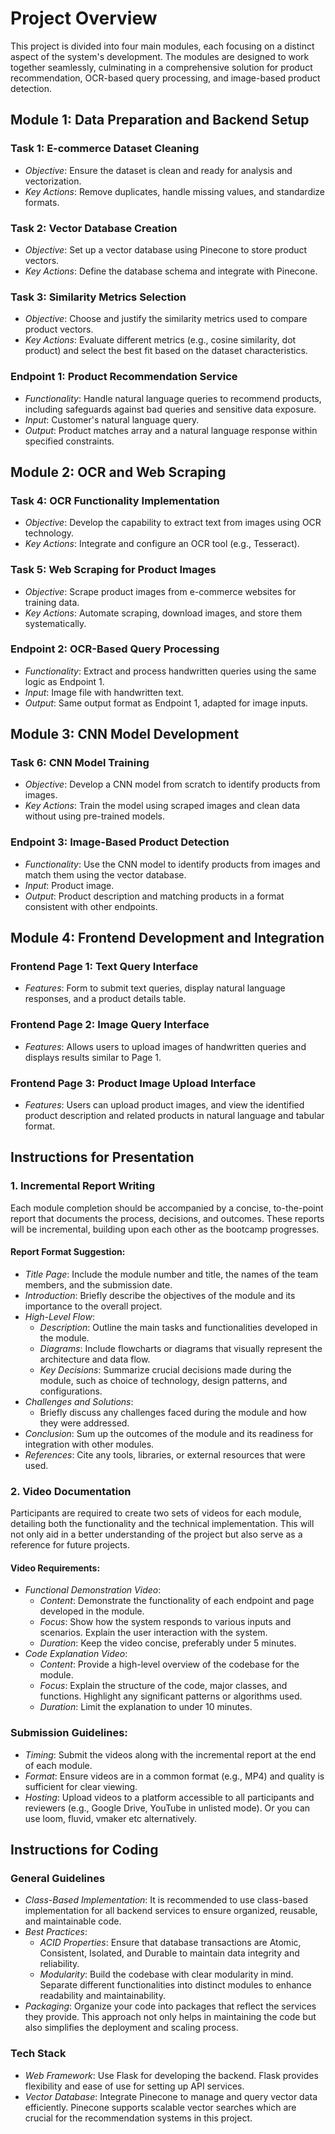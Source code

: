 # Project Overview

This project is divided into four main modules, each focusing on a distinct aspect of the system's development. The modules are designed to work together seamlessly, culminating in a comprehensive solution for product recommendation, OCR-based query processing, and image-based product detection.

## Module 1: Data Preparation and Backend Setup

### Task 1: E-commerce Dataset Cleaning
- *Objective*: Ensure the dataset is clean and ready for analysis and vectorization.
- *Key Actions*: Remove duplicates, handle missing values, and standardize formats.

### Task 2: Vector Database Creation
- *Objective*: Set up a vector database using Pinecone to store product vectors.
- *Key Actions*: Define the database schema and integrate with Pinecone.

### Task 3: Similarity Metrics Selection
- *Objective*: Choose and justify the similarity metrics used to compare product vectors.
- *Key Actions*: Evaluate different metrics (e.g., cosine similarity, dot product) and select the best fit based on the dataset characteristics.

### Endpoint 1: Product Recommendation Service
- *Functionality*: Handle natural language queries to recommend products, including safeguards against bad queries and sensitive data exposure.
- *Input*: Customer's natural language query.
- *Output*: Product matches array and a natural language response within specified constraints.

## Module 2: OCR and Web Scraping

### Task 4: OCR Functionality Implementation
- *Objective*: Develop the capability to extract text from images using OCR technology.
- *Key Actions*: Integrate and configure an OCR tool (e.g., Tesseract).

### Task 5: Web Scraping for Product Images
- *Objective*: Scrape product images from e-commerce websites for training data.
- *Key Actions*: Automate scraping, download images, and store them systematically.

### Endpoint 2: OCR-Based Query Processing
- *Functionality*: Extract and process handwritten queries using the same logic as Endpoint 1.
- *Input*: Image file with handwritten text.
- *Output*: Same output format as Endpoint 1, adapted for image inputs.

## Module 3: CNN Model Development

### Task 6: CNN Model Training
- *Objective*: Develop a CNN model from scratch to identify products from images.
- *Key Actions*: Train the model using scraped images and clean data without using pre-trained models.

### Endpoint 3: Image-Based Product Detection
- *Functionality*: Use the CNN model to identify products from images and match them using the vector database.
- *Input*: Product image.
- *Output*: Product description and matching products in a format consistent with other endpoints.

## Module 4: Frontend Development and Integration

### Frontend Page 1: Text Query Interface
- *Features*: Form to submit text queries, display natural language responses, and a product details table.

### Frontend Page 2: Image Query Interface
- *Features*: Allows users to upload images of handwritten queries and displays results similar to Page 1.

### Frontend Page 3: Product Image Upload Interface
- *Features*: Users can upload product images, and view the identified product description and related products in natural language and tabular format.

## Instructions for Presentation

### 1. Incremental Report Writing

Each module completion should be accompanied by a concise, to-the-point report that documents the process, decisions, and outcomes. These reports will be incremental, building upon each other as the bootcamp progresses.

#### Report Format Suggestion:

- *Title Page*: Include the module number and title, the names of the team members, and the submission date.
- *Introduction*: Briefly describe the objectives of the module and its importance to the overall project.
- *High-Level Flow*:
    - *Description*: Outline the main tasks and functionalities developed in the module.
    - *Diagrams*: Include flowcharts or diagrams that visually represent the architecture and data flow.
    - *Key Decisions*: Summarize crucial decisions made during the module, such as choice of technology, design patterns, and configurations.
- *Challenges and Solutions*:
    - Briefly discuss any challenges faced during the module and how they were addressed.
- *Conclusion*: Sum up the outcomes of the module and its readiness for integration with other modules.
- *References*: Cite any tools, libraries, or external resources that were used.

### 2. Video Documentation

Participants are required to create two sets of videos for each module, detailing both the functionality and the technical implementation. This will not only aid in a better understanding of the project but also serve as a reference for future projects.

#### Video Requirements:

- *Functional Demonstration Video*:
    - *Content*: Demonstrate the functionality of each endpoint and page developed in the module.
    - *Focus*: Show how the system responds to various inputs and scenarios. Explain the user interaction with the system.
    - *Duration*: Keep the video concise, preferably under 5 minutes.
- *Code Explanation Video*:
    - *Content*: Provide a high-level overview of the codebase for the module.
    - *Focus*: Explain the structure of the code, major classes, and functions. Highlight any significant patterns or algorithms used.
    - *Duration*: Limit the explanation to under 10 minutes.

### Submission Guidelines:

- *Timing*: Submit the videos along with the incremental report at the end of each module.
- *Format*: Ensure videos are in a common format (e.g., MP4) and quality is sufficient for clear viewing.
- *Hosting*: Upload videos to a platform accessible to all participants and reviewers (e.g., Google Drive, YouTube in unlisted mode). Or you can use loom, fluvid, vmaker etc alternatively.

## Instructions for Coding

### General Guidelines
- *Class-Based Implementation*: It is recommended to use class-based implementation for all backend services to ensure organized, reusable, and maintainable code.
- *Best Practices*:
  - *ACID Properties*: Ensure that database transactions are Atomic, Consistent, Isolated, and Durable to maintain data integrity and reliability.
  - *Modularity*: Build the codebase with clear modularity in mind. Separate different functionalities into distinct modules to enhance readability and maintainability.
- *Packaging*: Organize your code into packages that reflect the services they provide. This approach not only helps in maintaining the code but also simplifies the deployment and scaling process.

### Tech Stack
- *Web Framework*: Use Flask for developing the backend. Flask provides flexibility and ease of use for setting up API services.
- *Vector Database*: Integrate Pinecone to manage and query vector data efficiently. Pinecone supports scalable vector searches which are crucial for the recommendation systems in this project.